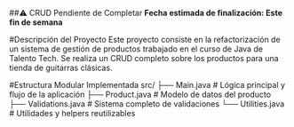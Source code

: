 ##⚠️ CRUD Pendiente de Completar
**Fecha estimada de finalización: Este fin de semana**

#Descripción del Proyecto
Este proyecto consiste en la refactorización de un sistema de gestión de productos trabajado en el curso de Java de Talento Tech. 
Se realiza un CRUD completo sobre los productos para una tienda de guitarras clásicas.

#Estructura Modular Implementada
src/
├── Main.java           # Lógica principal y flujo de la aplicación
├── Product.java        # Modelo de datos del producto
├── Validations.java    # Sistema completo de validaciones
└── Utilities.java      # Utilidades y helpers reutilizables
